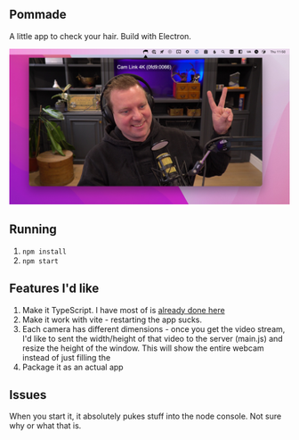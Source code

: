 ## Pommade

A little app to check your hair. Build with Electron.

![](./images/handsome.jpg)

## Running

1. `npm install`
2. `npm start`

## Features I'd like
1. Make it TypeScript. I have most of is [already done here](https://github.com/wesbos/check-my-hair/blob/master/src/scripts.ts)
1. Make it work with vite - restarting the app sucks.
1. Each camera has different dimensions - once you get the video stream, I'd like to sent the width/height of that video to the server (main.js) and resize the height of the window. This will show the entire webcam instead of just filling the
1. Package it as an actual app

## Issues
When you start it, it absolutely pukes stuff into the node console. Not sure why or what that is.

